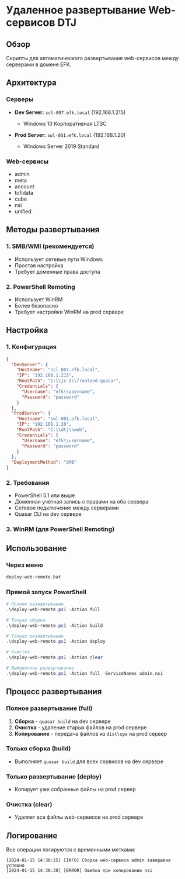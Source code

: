 # Удаленное развертывание Web-сервисов DTJ

## Обзор

Скрипты для автоматического развертывания web-сервисов между серверами в домене EFK.

## Архитектура

### Серверы
- **Dev Server:** `scl-007.efk.local` (192.168.1.215)
  - Windows 10 Корпоративная LTSC

- **Prod Server:** `swl-001.efk.local` (192.168.1.20)
  - Windows Server 2019 Standard

### Web-сервисы
- admin
- meta
- account
- tofidata
- cube
- nsi
- unified

## Методы развертывания

### 1. SMB/WMI (рекомендуется)
- Использует сетевые пути Windows
- Простая настройка
- Требует доменные права доступа

### 2. PowerShell Remoting
- Использует WinRM
- Более безопасно
- Требует настройки WinRM на prod сервере

## Настройка

### 1. Конфигурация
```json
{
  "DevServer": {
    "Hostname": "scl-007.efk.local",
    "IP": "192.168.1.215",
    "RootPath": "C:\\jc-2\\frontend-quasar",
    "Credentials": {
      "Username": "efk\\username",
      "Password": "password"
    }
  },
  "ProdServer": {
    "Hostname": "swl-001.efk.local",
    "IP": "192.168.1.20",
    "RootPath": "C:\\dtj\\web",
    "Credentials": {
      "Username": "efk\\username", 
      "Password": "password"
    }
  },
  "DeploymentMethod": "SMB"
}
```

### 2. Требования
- PowerShell 5.1 или выше
- Доменная учетная запись с правами на оба сервера
- Сетевое подключение между серверами
- Quasar CLI на dev сервере

### 3. WinRM (для PowerShell Remoting)

## Использование

### Через меню
```bash
deploy-web-remote.bat
```

### Прямой запуск PowerShell
```powershell
# Полное развертывание
.\deploy-web-remote.ps1 -Action full

# Только сборка
.\deploy-web-remote.ps1 -Action build

# Только развертывание
.\deploy-web-remote.ps1 -Action deploy

# Очистка
.\deploy-web-remote.ps1 -Action clear

# Выборочное развертывание
.\deploy-web-remote.ps1 -Action full -ServiceNames admin,nsi
```

## Процесс развертывания

### Полное развертывание (full)
1. **Сборка** - `quasar build` на dev сервере
2. **Очистка** - удаление старых файлов на prod сервере
3. **Копирование** - передача файлов из `dist\spa` на prod сервер

### Только сборка (build)
- Выполняет `quasar build` для всех сервисов на dev сервере

### Только развертывание (deploy)
- Копирует уже собранные файлы на prod сервер

### Очистка (clear)
- Удаляет все файлы web-сервисов на prod сервере

## Логирование

Все операции логируются с временными метками:
```
[2024-01-15 14:30:25] [INFO] Сборка web-сервиса admin завершена успешно
[2024-01-15 14:30:30] [ERROR] Ошибка при копировании nsi
```
